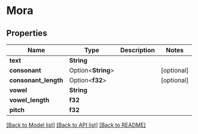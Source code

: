 # Mora

## Properties

Name | Type | Description | Notes
------------ | ------------- | ------------- | -------------
**text** | **String** |  | 
**consonant** | Option<**String**> |  | [optional]
**consonant_length** | Option<**f32**> |  | [optional]
**vowel** | **String** |  | 
**vowel_length** | **f32** |  | 
**pitch** | **f32** |  | 

[[Back to Model list]](../README.md#documentation-for-models) [[Back to API list]](../README.md#documentation-for-api-endpoints) [[Back to README]](../README.md)


